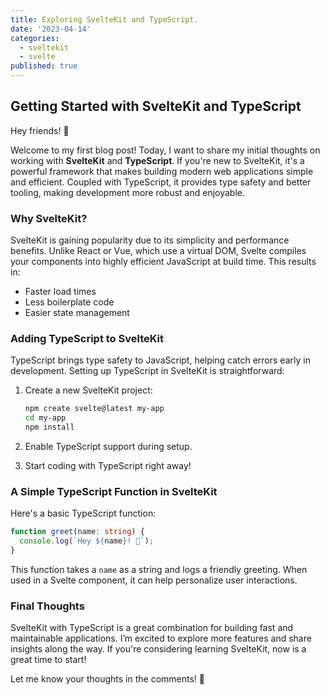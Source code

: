 ```yaml
---
title: Exploring SvelteKit and TypeScript.
date: '2023-04-14'
categories:
  - sveltekit
  - svelte
published: true
---
```


## Getting Started with SvelteKit and TypeScript

Hey friends! 👋

Welcome to my first blog post! Today, I want to share my initial thoughts on
working with **SvelteKit** and **TypeScript**. If you're new to SvelteKit, it's
a powerful framework that makes building modern web applications simple and
efficient. Coupled with TypeScript, it provides type safety and better tooling,
making development more robust and enjoyable.

### Why SvelteKit?

SvelteKit is gaining popularity due to its simplicity and performance benefits.
Unlike React or Vue, which use a virtual DOM, Svelte compiles your components
into highly efficient JavaScript at build time. This results in:

- Faster load times
- Less boilerplate code
- Easier state management

### Adding TypeScript to SvelteKit

TypeScript brings type safety to JavaScript, helping catch errors early in
development. Setting up TypeScript in SvelteKit is straightforward:

1. Create a new SvelteKit project:

   ```sh
   npm create svelte@latest my-app
   cd my-app
   npm install
   ```

2. Enable TypeScript support during setup.
3. Start coding with TypeScript right away!

### A Simple TypeScript Function in SvelteKit

Here's a basic TypeScript function:

```ts
function greet(name: string) {
  console.log(`Hey ${name}! 👋`);
}
```

This function takes a `name` as a string and logs a friendly greeting. When used
in a Svelte component, it can help personalize user interactions.

### Final Thoughts

SvelteKit with TypeScript is a great combination for building fast and
maintainable applications. I’m excited to explore more features and share
insights along the way. If you're considering learning SvelteKit, now is a great
time to start!

Let me know your thoughts in the comments! 🚀
